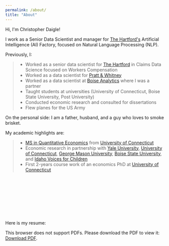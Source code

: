 ```yaml
---
permalink: /about/
title: "About"
---
```


Hi, I'm Christopher Daigle!

I work as a Senior Data Scientist and manager for [The Hartford's](https://www.thehartford.com) Artificial Intelligence (AI) Factory, focused on Natural Language Processing (NLP).

Previously, I:
> * Worked as a senior data scientist for [The Hartford](https://www.thehartford.com) in Claims Data Science focused on Workers Compensation
> * Worked as a data scientist for [Pratt & Whitney](https://prattwhitney.com/en)
> * Worked as a data scientist at [Boise Analytics](https://medium.com/cam-crow/bye-bye-boise-analytics-7bdc8aad36f9) where I was a partner
> * Taught students at universities (University of Connecticut, Boise State University, Post University)
> * Conducted economic research and consulted for dissertations
> * Flew planes for the US Army

On the personal side: I am a father, husband, and a guy who loves to smoke brisket.

My academic highlights are:
> * [MS in Quantitative Economics](https://msqe.econ.uconn.edu) from [University of Connecticut](https://uconn.edu)
> * Economic research in partnership with [Yale University](https://www.yale.edu), [University of Connecticut](https://uconn.edu), [George Mason University](https://www2.gmu.edu), [Boise State University](https://www.boisestate.edu), and [Idaho Voices for Children](https://www.idahovoices.org)
> * First 2-years course work of an economics PhD at [University of Connecticut](https://uconn.edu)

Here is my resume:
<object data="/assets/docs/220105.pdf" type="application/pdf" width="400px" height="550px">
    <embed src="/assets/docs/220105.pdf">
        <p>This browser does not support PDFs. Please download the PDF to view it: <a href="/assets/docs/210830.pdf">Download PDF</a>.</p>
    </embed>
</object>
